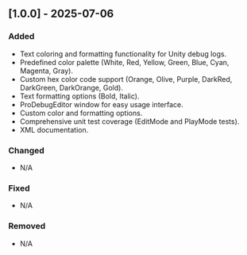 ﻿## [1.0.0] - 2025-07-06

### Added
- Text coloring and formatting functionality for Unity debug logs.
- Predefined color palette (White, Red, Yellow, Green, Blue, Cyan, Magenta, Gray).
- Custom hex color code support (Orange, Olive, Purple, DarkRed, DarkGreen, DarkOrange, Gold).
- Text formatting options (Bold, Italic).
- ProDebugEditor window for easy usage interface.
- Custom color and formatting options.
- Comprehensive unit test coverage (EditMode and PlayMode tests).
- XML documentation.

### Changed
- N/A

### Fixed
- N/A

### Removed
- N/A